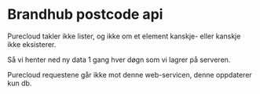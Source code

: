
# Brandhub postcode api

Purecloud takler ikke lister, og ikke om et element kanskje- eller kanskje ikke eksisterer.

Så vi henter ned ny data 1 gang hver døgn som vi lagrer på serveren.

Purecloud requestene går ikke mot denne web-servicen, denne oppdaterer kun db.
